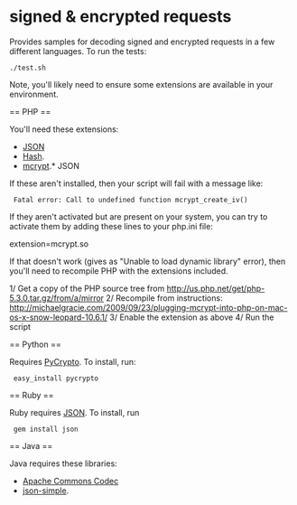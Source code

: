 signed & encrypted requests
===========================

Provides samples for decoding signed and encrypted requests in a few different
languages. To run the tests:

    ./test.sh

Note, you'll likely need to ensure some extensions are available in your
environment.

== PHP ==

You'll need these extensions:


* [JSON](http://php.net/json)
* [Hash](http://php.net/hash).
* [mcrypt](http://php.net/mcrypt).* JSON

If these aren't installed, then your script will fail with a message like:

     Fatal error: Call to undefined function mcrypt_create_iv() 

If they aren't activated but are present on your system, you can try to activate them by adding these
lines to your php.ini file:

extension=mcrypt.so

If that doesn't work (gives as "Unable to load dynamic library" error), then you'll need to recompile PHP with the extensions included.

1/ Get a copy of the PHP source tree from http://us.php.net/get/php-5.3.0.tar.gz/from/a/mirror
2/ Recompile from instructions: http://michaelgracie.com/2009/09/23/plugging-mcrypt-into-php-on-mac-os-x-snow-leopard-10.6.1/
3/ Enable the extension as above
4/ Run the script



== Python ==

Requires [PyCrypto](http://www.dlitz.net/software/pycrypto/). To install, run:

     easy_install pycrypto

== Ruby ==

Ruby requires [JSON](http://flori.github.com/json). To install, run

     gem install json

== Java == 

Java requires these libraries:
* [Apache Commons Codec](http://commons.apache.org/codec/)
* [json-simple](http://code.google.com/p/json-simple/).
